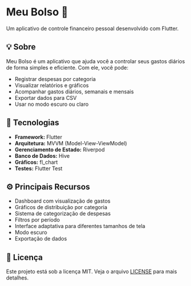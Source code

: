 # Meu Bolso 📱

Um aplicativo de controle financeiro pessoal desenvolvido com Flutter.

## 💡 Sobre

Meu Bolso é um aplicativo que ajuda você a controlar seus gastos diários de forma simples e eficiente. Com ele, você pode:

- Registrar despesas por categoria
- Visualizar relatórios e gráficos
- Acompanhar gastos diários, semanais e mensais
- Exportar dados para CSV
- Usar no modo escuro ou claro

## 🔧 Tecnologias

- **Framework:** Flutter
- **Arquitetura:** MVVM (Model-View-ViewModel)
- **Gerenciamento de Estado:** Riverpod
- **Banco de Dados:** Hive
- **Gráficos:** fl_chart
- **Testes:** Flutter Test

## ⚙️ Principais Recursos

- Dashboard com visualização de gastos
- Gráficos de distribuição por categoria
- Sistema de categorização de despesas
- Filtros por período
- Interface adaptativa para diferentes tamanhos de tela
- Modo escuro
- Exportação de dados

## 📝 Licença

Este projeto está sob a licença MIT. Veja o arquivo [LICENSE](LICENSE) para mais detalhes.
